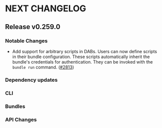# NEXT CHANGELOG

## Release v0.259.0

### Notable Changes
* Add support for arbitrary scripts in DABs. Users can now define scripts in their bundle configuration. These scripts automatically inherit the bundle's credentials for authentication. They can be invoked with the `bundle run` command. ([#2813](https://github.com/databricks/cli/pull/2813))

### Dependency updates

### CLI

### Bundles

### API Changes
